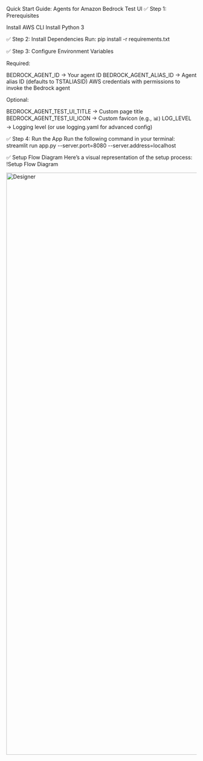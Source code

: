Quick Start Guide: Agents for Amazon Bedrock Test UI
✅ Step 1: Prerequisites

Install AWS CLI
Install Python 3


✅ Step 2: Install Dependencies
Run:
pip install -r requirements.txt


✅ Step 3: Configure Environment Variables


Required:

BEDROCK_AGENT_ID → Your agent ID
BEDROCK_AGENT_ALIAS_ID → Agent alias ID (defaults to TSTALIASID)
AWS credentials with permissions to invoke the Bedrock agent



Optional:

BEDROCK_AGENT_TEST_UI_TITLE → Custom page title
BEDROCK_AGENT_TEST_UI_ICON → Custom favicon (e.g., :bar_chart:)
LOG_LEVEL → Logging level (or use logging.yaml for advanced config)




✅ Step 4: Run the App
Run the following command in your terminal:
streamlit run app.py --server.port=8080 --server.address=localhost

✅ Setup Flow Diagram
Here’s a visual representation of the setup process:
!Setup Flow Diagram

<img width="1024" height="1536" alt="Designer" src="https://github.com/user-attachments/assets/c77b7b91-e8a6-40f2-8f2f-daeb66f676c6" />

